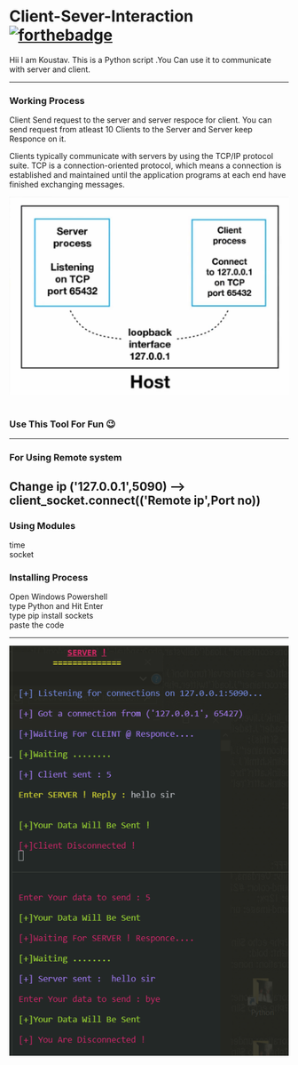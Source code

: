 # Client-Sever-Interaction  [![forthebadge](https://forthebadge.com/images/badges/made-with-python.svg)](https://forthebadge.com)
  
Hii I am Koustav. 
This is a Python script .You Can use it to communicate with server and client.

---
### Working Process

Client Send request to the server and server respoce for client. You can send request from atleast 10 Clients to the Server and Server keep Responce on it.

Clients typically communicate with servers by using the TCP/IP protocol suite. TCP is a connection-oriented protocol, which means a connection is established and maintained until the application programs at each end have finished exchanging messages.

<img src="https://github.com/Koustav-Dey/Client-Sever-Interaction/blob/main/Img/Working%20Process.png?raw=true" />    
</a>&nbsp;&nbsp;


### Use This Tool For Fun 😉
---

### For Using Remote system

<h2> Change ip ('127.0.0.1',5090) --> client_socket.connect(('Remote ip',Port no)) </h2>

### Using Modules

<p>
  time<br>socket
</p>

### Installing Process

<p>
  Open Windows Powershell<br>type Python and Hit Enter<br>type pip install sockets<br>paste the code
</p>
<hr>
<a>
    <img src="https://github.com/Koustav-Dey/Client-Sever-Interaction/blob/main/Img/Client-Server-%20Interaction.png?raw=true" />    
</a>&nbsp;&nbsp;

